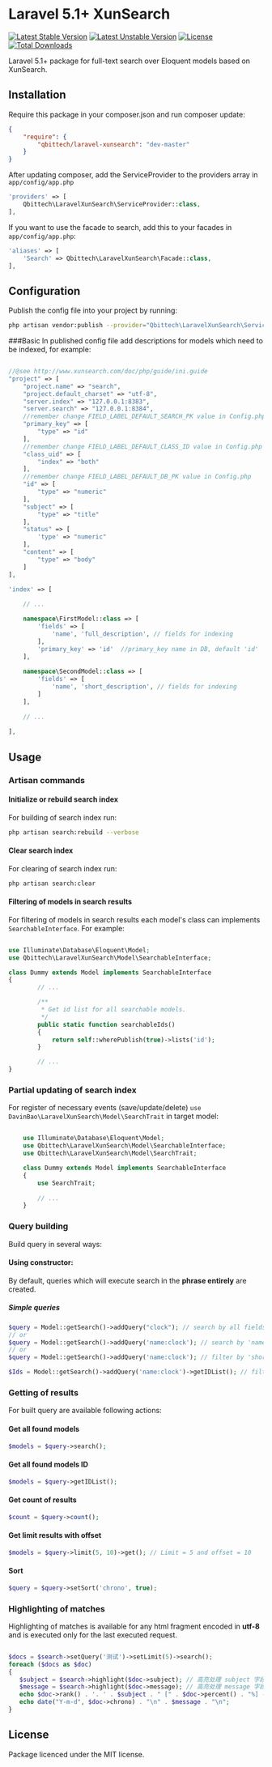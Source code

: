 Laravel 5.1+ XunSearch
==============

[![Latest Stable Version](https://poser.pugx.org/davin-bao/laravel-xun-search/v/stable.png)](https://packagist.org/packages/davin-bao/laravel-xun-search)
[![Latest Unstable Version](https://poser.pugx.org/davin-bao/laravel-xun-search/v/unstable.png)](https://packagist.org/packages/davin-bao/laravel-xun-search)
[![License](https://poser.pugx.org/davin-bao/laravel-xun-search/license.png)](https://packagist.org/packages/davin-bao/laravel-xun-search)
[![Total Downloads](https://poser.pugx.org/davin-bao/laravel-xun-search/downloads)](https://packagist.org/packages/davin-bao/laravel-xun-search)

Laravel 5.1+ package for full-text search over Eloquent models based on XunSearch.

## Installation

Require this package in your composer.json and run composer update:

```json
{
	"require": {
        "qbittech/laravel-xunsearch": "dev-master"
	}
}
```

After updating composer, add the ServiceProvider to the providers array in `app/config/app.php`

```php
'providers' => [
	Qbittech\LaravelXunSearch\ServiceProvider::class,
],
```

If you want to use the facade to search, add this to your facades in `app/config/app.php`:

```php
'aliases' => [
	'Search' => Qbittech\LaravelXunSearch\Facade::class,
],
```
## Configuration 

Publish the config file into your project by running:

```bash
php artisan vendor:publish --provider="Qbittech\LaravelXunSearch\ServiceProvider"
```
###Basic
In published config file add descriptions for models which need to be indexed, for example:

```php

//@see http://www.xunsearch.com/doc/php/guide/ini.guide
"project" => [
    "project.name" => "search",
    "project.default_charset" => "utf-8",
    "server.index" => "127.0.0.1:8383",
    "server.search" => "127.0.0.1:8384",
    //remember change FIELD_LABEL_DEFAULT_SEARCH_PK value in Config.php
    "primary_key" => [
        "type" => "id"
    ],
    //remember change FIELD_LABEL_DEFAULT_CLASS_ID value in Config.php
    "class_uid" => [
        "index" => "both"
    ],
    //remember change FIELD_LABEL_DEFAULT_DB_PK value in Config.php
    "id" => [
        "type" => "numeric"
    ],
    "subject" => [
        "type" => "title"
    ],
    "status" => [
        'type' => "numeric"
    ],
    "content" => [
        "type" => "body"
    ]
],

'index' => [
	
	// ...

	namespace\FirstModel::class => [
		'fields' => [
			'name', 'full_description', // fields for indexing
		],
		'primary_key' => 'id'  //primary_key name in DB, default 'id'
	],
	
	namespace\SecondModel::class => [
		'fields' => [
			'name', 'short_description', // fields for indexing
		]
	],
	
	// ...
	
],

```

## Usage
### Artisan commands
#### Initialize or rebuild search index
For building of search index run:

```bash
php artisan search:rebuild --verbose
```
#### Clear search index
For clearing of search index run:

```bash
php artisan search:clear
```
#### Filtering of models in search results 
For filtering of models in search results each model's class can implements `SearchableInterface`.
For example:

```php

use Illuminate\Database\Eloquent\Model;
use Qbittech\LaravelXunSearch\Model\SearchableInterface;

class Dummy extends Model implements SearchableInterface
{
        // ...

        /**
         * Get id list for all searchable models.
         */
        public static function searchableIds()
        {
            return self::wherePublish(true)->lists('id');
        }

        // ...
}

```

### Partial updating of search index
For register of necessary events (save/update/delete) `use DavinBao\LaravelXunSearch\Model\SearchTrait` in target model:

```php

    use Illuminate\Database\Eloquent\Model;
    use Qbittech\LaravelXunSearch\Model\SearchableInterface;
    use Qbittech\LaravelXunSearch\Model\SearchTrait;

    class Dummy extends Model implements SearchableInterface
    {
        use SearchTrait;
    
        // ...
    }

```

### Query building
Build query in several ways:

#### Using constructor:

By default, queries which will execute search in the **phrase entirely** are created.

##### Simple queries
```php
$query = Model::getSearch()->addQuery("clock"); // search by all fields.
// or 
$query = Model::getSearch()->addQuery('name:clock'); // search by 'name' field.
// or
$query = Model::getSearch()->addQuery('name:clock'); // filter by 'short_description' field.

$Ids = Model::getSearch()->addQuery('name:clock')->getIDList(); // filter by 'short_description' field.
```

### Getting of results

For built query are available following actions:

#### Get all found models

```php
$models = $query->search();
```

#### Get all found models ID

```php
$models = $query->getIDList();
```

#### Get count of results
```php
$count = $query->count();
```

#### Get limit results with offset

```php
$models = $query->limit(5, 10)->get(); // Limit = 5 and offset = 10
```
#### Sort

```php
$query = $query->setSort('chrono', true);
```
### Highlighting of matches

Highlighting of matches is available for any html fragment encoded in **utf-8** and is executed only for the last executed request.

```php

$docs = $search->setQuery('测试')->setLimit(5)->search();
foreach ($docs as $doc)
{
   $subject = $search->highlight($doc->subject); // 高亮处理 subject 字段
   $message = $search->highlight($doc->message); // 高亮处理 message 字段
   echo $doc->rank() . '. ' . $subject . " [" . $doc->percent() . "%] - ";
   echo date("Y-m-d", $doc->chrono) . "\n" . $message . "\n";
}

```
##
## License
Package licenced under the MIT license.
